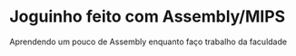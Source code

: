 # Joguinho feito com Assembly/MIPS

Aprendendo um pouco de Assembly enquanto faço trabalho da faculdade